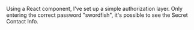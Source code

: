 Using a React component, I've set up a simple authorization layer. 
Only entering the correct password "swordfish", it's possible to see the Secret Contact Info.
